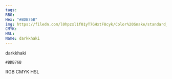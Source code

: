 ```yaml
---
tags:
RBG:
Hex: "#BDB76B"
img: https://filedn.com/l0hpzxl1f01yT7GHxtF8cyk/Color%20Snake/standard_csv_to_svg/#BDB76B.svg
CMYK:
HSL:
Name: darkkhaki
---
```

darkkhaki
```palette
#BDB76B
```
RGB
CMYK
HSL